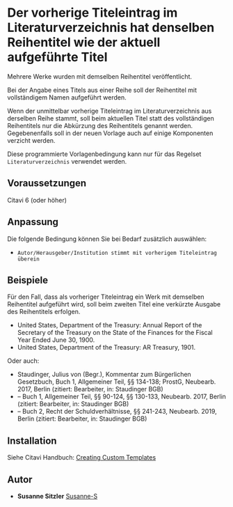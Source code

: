 # Der vorherige Titeleintrag im Literaturverzeichnis hat denselben Reihentitel wie der aktuell aufgeführte Titel

Mehrere Werke wurden mit demselben Reihentitel veröffentlicht.

Bei der Angabe eines Titels aus einer Reihe soll der Reihentitel mit vollständigem Namen aufgeführt werden. 

Wenn der unmittelbar vorherige Titeleintrag im Literaturverzeichnis aus derselben Reihe stammt, soll beim aktuellen Titel statt des vollständigen Reihentitels nur die Abkürzung des Reihentitels genannt werden. Gegebenenfalls soll in der neuen Vorlage auch auf einige Komponenten verzicht werden.

Diese programmierte Vorlagenbedingung kann nur für das Regelset `Literaturverzeichnis` verwendet werden.

## Voraussetzungen
Citavi 6 (oder höher)

## Anpassung

Die folgende Bedingung können Sie bei Bedarf zusätzlich auswählen:
- `Autor/Herausgeber/Institution stimmt mit vorherigem Titeleintrag überein`

## Beispiele

Für den Fall, dass als vorheriger Titeleintrag ein Werk mit demselben Reihentitel aufgeführt wird, soll beim zweiten Titel eine verkürzte Ausgabe des Reihentitels erfolgen.

- United States, Department of the Treasury: Annual Report of the Secretary of the Treasury on the State of the Finances for the Fiscal Year Ended June 30, 1900.
- United States, Department of the Treasury: AR Treasury, 1901.

Oder auch:

- Staudinger, Julius von (Begr.), Kommentar zum Bürgerlichen Gesetzbuch, Buch 1, Allgemeiner Teil, §§ 134-138; ProstG, Neubearb. 2017, Berlin (zitiert: Bearbeiter, in: Staudinger BGB)
- – Buch 1, Allgemeiner Teil, §§ 90-124, §§ 130-133, Neubearb. 2017, Berlin (zitiert: Bearbeiter, in: Staudinger BGB)
- – Buch 2, Recht der Schuldverhältnisse, §§ 241-243, Neubearb. 2019, Berlin (zitiert: Bearbeiter, in: Staudinger BGB)

## Installation
Siehe Citavi Handbuch: [Creating Custom Templates](http://www.citavi.com/creating_custom_templates)

## Autor

* **Susanne Sitzler** [Susanne-S](https://github.com/Susanne-S)
